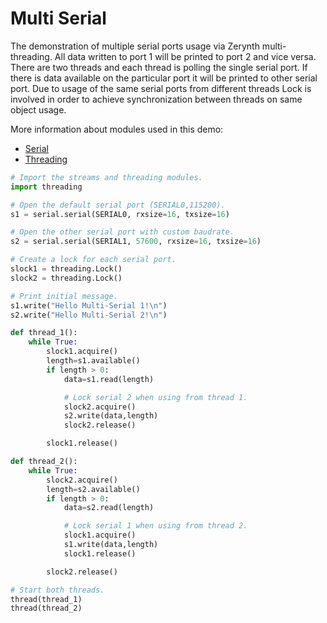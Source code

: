 # Multi Serial

The demonstration of multiple serial ports usage via Zerynth multi-threading. All data written to port 1 will be printed to port 2 and vice versa. There are two threads and each thread is polling the single serial port. If there is data available on the particular port it will be printed to other serial port. Due to usage of the same serial ports from different threads Lock is involved in order to achieve synchronization between threads on same object usage.

More information about modules used in this demo:

- [Serial](../reference/libs/stdlib/serial.md)
- [Threading](../reference/libs/stdlib/threading.md)

```python
# Import the streams and threading modules.
import threading

# Open the default serial port (SERIAL0,115200).
s1 = serial.serial(SERIAL0, rxsize=16, txsize=16)

# Open the other serial port with custom baudrate.
s2 = serial.serial(SERIAL1, 57600, rxsize=16, txsize=16)

# Create a lock for each serial port.
slock1 = threading.Lock()
slock2 = threading.Lock()

# Print initial message.
s1.write("Hello Multi-Serial 1!\n")
s2.write("Hello Multi-Serial 2!\n")

def thread_1():
    while True:
        slock1.acquire()
        length=s1.available()
        if length > 0:
            data=s1.read(length)

            # Lock serial 2 when using from thread 1.
            slock2.acquire()
            s2.write(data,length)
            slock2.release()

        slock1.release()

def thread_2():
    while True:
        slock2.acquire()
        length=s2.available()
        if length > 0:
            data=s2.read(length)

            # Lock serial 1 when using from thread 2.
            slock1.acquire()
            s1.write(data,length)
            slock1.release()

        slock2.release()

# Start both threads.
thread(thread_1)
thread(thread_2)
```

